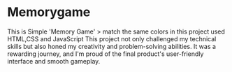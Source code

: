 # Memorygame
This is Simple 'Memory Game' > match the same colors in this project used HTML,CSS and JavaScript
This project not only challenged my technical skills but also honed my creativity and problem-solving abilities. It was a rewarding journey, and I'm proud of the final product's user-friendly interface and smooth gameplay.
